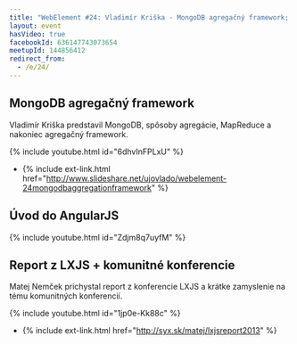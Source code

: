 ```yaml
---
title: "WebElement #24: Vladimír Kriška - MongoDB agregačný framework; Gregor Raýman - Úvod do AngularJS; Matej Nemček - Report z LXJS + komunitné konferencie"
layout: event
hasVideo: true
facebookId: 636147743073654
meetupId: 144856412
redirect_from:
  - /e/24/
---
```


## MongoDB agregačný framework

Vladimír Kriška predstavil MongoDB, spôsoby agregácie, MapReduce a nakoniec agregačný framework.

{% include youtube.html id="6dhvInFPLxU" %}

- {% include ext-link.html href="http://www.slideshare.net/ujovlado/webelement-24mongodbaggregationframework" %}


## Úvod do AngularJS

{% include youtube.html id="Zdjm8q7uyfM" %}


## Report z LXJS + komunitné konferencie

Matej Nemček prichystal report z konferencie LXJS a krátke zamyslenie na tému komunitných konferencií.

{% include youtube.html id="1jp0e-Kk88c" %}

- {% include ext-link.html href="http://syx.sk/matej/lxjsreport2013" %}



